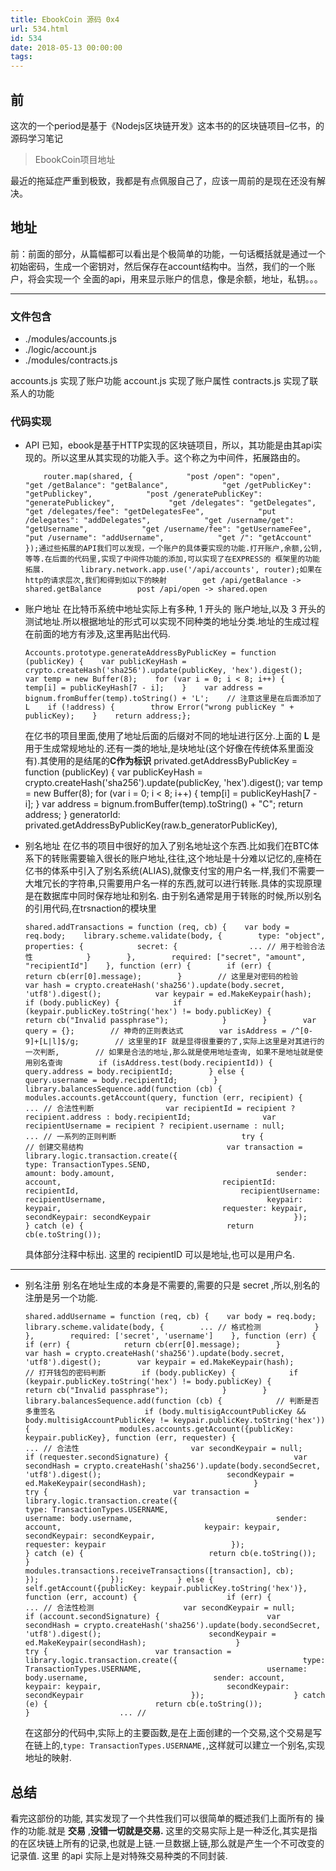 ```yaml
---
title: EbookCoin 源码 0x4
url: 534.html
id: 534
date: 2018-05-13 00:00:00
tags:
---
```


[](https://www.diglp.xyz/2018/05/13/BC_EbookCoin_0x4/#%E5%89%8D "前")前
---------------------------------------------------------------------

这次的一个period是基于《Nodejs区块链开发》这本书的的区块链项目–亿书，的源码学习笔记

> EbookCoin项目地址

最近的拖延症严重到极致，我都是有点佩服自己了，应该一周前的是现在还没有解决。

[](https://www.diglp.xyz/2018/05/13/BC_EbookCoin_0x4/#%E5%9C%B0%E5%9D%80 "地址")地址
--------------------------------------------------------------------------------

前：前面的部分，从篇幅都可以看出是个极简单的功能，一句话概括就是通过一个初始密码，生成一个密钥对，然后保存在account结构中。当然，我们的一个账户，将会实现一个 全面的api，用来显示账户的信息，像是余额，地址，私钥。。。

* * *

### [](https://www.diglp.xyz/2018/05/13/BC_EbookCoin_0x4/#%E6%96%87%E4%BB%B6%E5%8C%85%E5%90%AB "文件包含")文件包含

*   ./modules/accounts.js
*   ./logic/account.js
*   ./modules/contracts.js

accounts.js 实现了账户功能 account.js 实现了账户属性 contracts.js 实现了联系人的功能

### [](https://www.diglp.xyz/2018/05/13/BC_EbookCoin_0x4/#%E4%BB%A3%E7%A0%81%E5%AE%9E%E7%8E%B0 "代码实现")代码实现

*   API 已知，ebook是基于HTTP实现的区块链项目，所以，其功能是由其api实现的。所以这里从其实现的功能入手。这个称之为中间件，拓展路由的。
    

            router.map(shared, {            "post /open": "open",            "get /getBalance": "getBalance",            "get /getPublicKey": "getPublickey",            "post /generatePublicKey": "generatePublickey",            "get /delegates": "getDelegates",            "get /delegates/fee": "getDelegatesFee",            "put /delegates": "addDelegates",            "get /username/get": "getUsername",            "get /username/fee": "getUsernameFee",            "put /username": "addUsername",            "get /": "getAccount"        });通过些拓展的API我们可以发现，一个账户的具体要实现的功能.打开账户,余额,公钥,等等.在后面的代码里,实现了中间件功能的添加,可以实现了在EXPRESS的 框架里的功能拓展.        library.network.app.use('/api/accounts', router);如果在http的请求层次,我们和得到如以下的映射        get /api/getBalance -> shared.getBalance        post /api/open -> shared.open

*   账户地址 在比特币系统中地址实际上有多种, 1 开头的 账户地址,以及 3 开头的测试地址.所以根据地址的形式可以实现不同种类的地址分类.地址的生成过程在前面的地方有涉及,这里再贴出代码.
    
        Accounts.prototype.generateAddressByPublicKey = function (publicKey) {    var publicKeyHash = crypto.createHash('sha256').update(publicKey, 'hex').digest();    var temp = new Buffer(8);    for (var i = 0; i < 8; i++) {        temp[i] = publicKeyHash[7 - i];    }    var address = bignum.fromBuffer(temp).toString() + 'L';    // 注意这里是在后面添加了L    if (!address) {        throw Error("wrong publicKey " + publicKey);    }    return address;};
    

    在亿书的项目里面,使用了地址后面的后缀对不同的地址进行区分.上面的 **L** 是用于生成常规地址的.还有一类的地址,是块地址(这个好像在传统体系里面没有).其使用的是结尾的**C作为标识**    privated.getAddressByPublicKey = function (publicKey) {        var publicKeyHash = crypto.createHash('sha256').update(publicKey, 'hex').digest();        var temp = new Buffer(8);        for (var i = 0; i < 8; i++) {            temp[i] = publicKeyHash[7 - i];        }        var address = bignum.fromBuffer(temp).toString() + "C";        return address;    }    generatorId: privated.getAddressByPublicKey(raw.b_generatorPublicKey),

*   别名地址 在亿书的项目中很好的加入了别名地址这个东西.比如我们在BTC体系下的转账需要输入很长的账户地址,往往,这个地址是十分难以记忆的,座椅在亿书的体系中引入了别名系统(ALIAS),就像支付宝的用户名一样,我们不需要一大堆冗长的字符串,只需要用户名一样的东西,就可以进行转账.具体的实现原理是在数据库中同时保存地址和别名. 由于别名通常是用于转账的时候,所以别名的引用代码,在trsnaction的模块里
    
        shared.addTransactions = function (req, cb) {    var body = req.body;    library.scheme.validate(body, {        type: "object",        properties: {            secret: {                ... // 用于检验合法性            }        },        required: ["secret", "amount", "recipientId"]    }, function (err) {        if (err) {            return cb(err[0].message);        }        // 这里是对密码的检验        var hash = crypto.createHash('sha256').update(body.secret, 'utf8').digest();            var keypair = ed.MakeKeypair(hash);        if (body.publicKey) {            if (keypair.publicKey.toString('hex') != body.publicKey) {                return cb("Invalid passphrase");            }        }        var query = {};        // 神奇的正则表达式        var isAddress = /^[0-9]+[L|l]$/g;        // 这里里的IF 就是显得很重要的了,实际上这里是对其进行的一次判断,        // 如果是合法的地址,那么就是使用地址查询, 如果不是地址就是使用别名查询        if (isAddress.test(body.recipientId)) {            query.address = body.recipientId;        } else {            query.username = body.recipientId;        }        library.balancesSequence.add(function (cb) {            modules.accounts.getAccount(query, function (err, recipient) {                ... // 合法性判断                var recipientId = recipient ? recipient.address : body.recipientId;                var recipientUsername = recipient ? recipient.username : null;                    ... // 一系列的正则判断                            try {                                // 创建交易结构                                var transaction = library.logic.transaction.create({                                    type: TransactionTypes.SEND,                                    amount: body.amount,                                    sender: account,                                    recipientId: recipientId,                                    recipientUsername: recipientUsername,                                    keypair: keypair,                                    requester: keypair,                                    secondKeypair: secondKeypair                                });                            } catch (e) {                                return cb(e.toString());
    

    具体部分注释中标出. 这里的 recipientID 可以是地址,也可以是用户名.

* * *

*   别名注册 别名在地址生成的本身是不需要的,需要的只是 secret ,所以,别名的注册是另一个功能.
    
        shared.addUsername = function (req, cb) {    var body = req.body;    library.scheme.validate(body, {        ... // 格式检测            }        },        required: ['secret', 'username']    }, function (err) {        if (err) {            return cb(err[0].message);        }        var hash = crypto.createHash('sha256').update(body.secret, 'utf8').digest();        var keypair = ed.MakeKeypair(hash);        // 打开钱包的密码判断        if (body.publicKey) {            if (keypair.publicKey.toString('hex') != body.publicKey) {                return cb("Invalid passphrase");            }        }        library.balancesSequence.add(function (cb) {            // 判断是否多重签名                    if (body.multisigAccountPublicKey && body.multisigAccountPublicKey != keypair.publicKey.toString('hex')) {                    modules.accounts.getAccount({publicKey: keypair.publicKey}, function (err, requester) {                        ... // 合法性                         var secondKeypair = null;                        if (requester.secondSignature) {                            var secondHash = crypto.createHash('sha256').update(body.secondSecret, 'utf8').digest();                            secondKeypair = ed.MakeKeypair(secondHash);                        }                        try {                            var transaction = library.logic.transaction.create({                                type: TransactionTypes.USERNAME,                                username: body.username,                                sender: account,                                keypair: keypair,                                secondKeypair: secondKeypair,                                requester: keypair                            });                        } catch (e) {                            return cb(e.toString());                        }                        modules.transactions.receiveTransactions([transaction], cb);                    });                });            } else {                self.getAccount({publicKey: keypair.publicKey.toString('hex')}, function (err, account) {                    if (err) {                    ... // 合法性检测                    var secondKeypair = null;                    if (account.secondSignature) {                        var secondHash = crypto.createHash('sha256').update(body.secondSecret, 'utf8').digest();                        secondKeypair = ed.MakeKeypair(secondHash);                    }                    try {                        var transaction = library.logic.transaction.create({                            type: TransactionTypes.USERNAME,                            username: body.username,                            sender: account,                            keypair: keypair,                            secondKeypair: secondKeypair                        });                    } catch (e) {                        return cb(e.toString());                    }                    ... //
    

    在这部分的代码中,实际上的主要函数,是在上面创建的一个交易,这个交易是写在链上的,`type: TransactionTypes.USERNAME,`,这样就可以建立一个别名,实现地址的映射.

[](https://www.diglp.xyz/2018/05/13/BC_EbookCoin_0x4/#%E6%80%BB%E7%BB%93 "总结")总结
--------------------------------------------------------------------------------

看完这部份的功能, 其实发现了一个共性我们可以很简单的概述我们上面所有的 操作的功能.就是 **交易** ,**没错一切就是交易.** 这里的交易实际上是一种泛化,其实是指的在区块链上所有的记录,也就是上链.一旦数据上链,那么就是产生一个不可改变的记录值. 这里 的api 实际上是对特殊交易种类的不同封装.